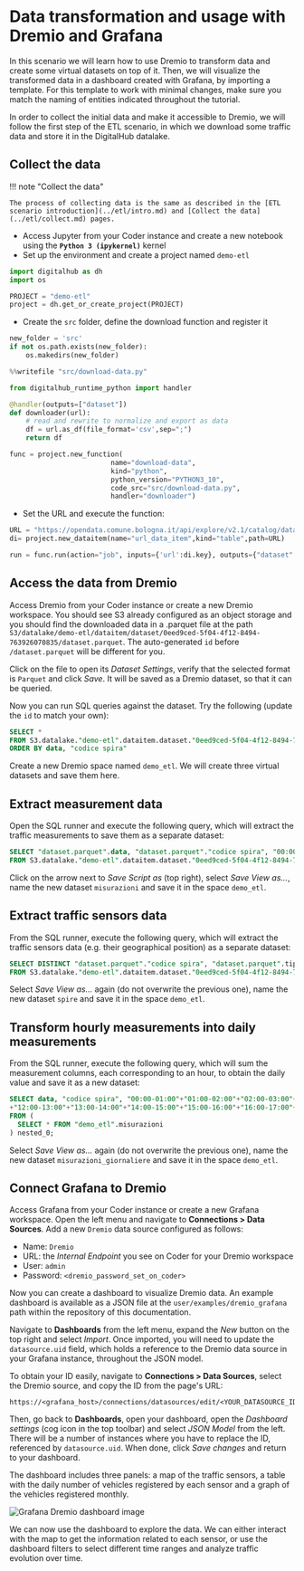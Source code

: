 # Data transformation and usage with Dremio and Grafana

In this scenario we will learn how to use Dremio to transform data and create some virtual datasets on top of it. Then, we will visualize the transformed data in a dashboard created with Grafana, by importing a template. For this template to work with minimal changes, make sure you match the naming of entities indicated throughout the tutorial.

In order to collect the initial data and make it accessible to Dremio, we will follow the first step of the ETL scenario, in which we download some traffic data and store it in the DigitalHub datalake.

## Collect the data

!!! note "Collect the data"

    The process of collecting data is the same as described in the [ETL scenario introduction](../etl/intro.md) and [Collect the data](../etl/collect.md) pages.

* Access Jupyter from your Coder instance and create a new notebook using the **`Python 3 (ipykernel)`** kernel
* Set up the environment and create a project named `demo-etl`
```python
import digitalhub as dh
import os
```
```python
PROJECT = "demo-etl"
project = dh.get_or_create_project(PROJECT)
```

* Create the `src` folder, define the download function and register it
```python
new_folder = 'src'
if not os.path.exists(new_folder):
    os.makedirs(new_folder)
```
```python
%%writefile "src/download-data.py"

from digitalhub_runtime_python import handler

@handler(outputs=["dataset"])
def downloader(url):
    # read and rewrite to normalize and export as data
    df = url.as_df(file_format='csv',sep=";")
    return df
```
```python
func = project.new_function(
                         name="download-data",
                         kind="python",
                         python_version="PYTHON3_10",
                         code_src="src/download-data.py",
                         handler="downloader")
```

* Set the URL and execute the function:
```python
URL = "https://opendata.comune.bologna.it/api/explore/v2.1/catalog/datasets/rilevazione-flusso-veicoli-tramite-spire-anno-2023/exports/csv?lang=it&timezone=Europe%2FRome&use_labels=true&delimiter=%3B"
di= project.new_dataitem(name="url_data_item",kind="table",path=URL)
```
```python
run = func.run(action="job", inputs={'url':di.key}, outputs={"dataset": "dataset"}, local_execution=True)
```

## Access the data from Dremio

Access Dremio from your Coder instance or create a new Dremio workspace. You should see S3 already configured as an object storage and you should find the downloaded data in a .parquet file at the path `S3/datalake/demo-etl/dataitem/dataset/0eed9ced-5f04-4f12-8494-763926070835/dataset.parquet`. The auto-generated `id` before `/dataset.parquet` will be different for you.

Click on the file to open its *Dataset Settings*, verify that the selected format is `Parquet` and click *Save*. It will be saved as a Dremio dataset, so that it can be queried.

Now you can run SQL queries against the dataset. Try the following (update the `id` to match your own):

``` sql
SELECT *
FROM S3.datalake."demo-etl".dataitem.dataset."0eed9ced-5f04-4f12-8494-763926070835"."dataset.parquet"
ORDER BY data, "codice spira"
```

Create a new Dremio space named `demo_etl`. We will create three virtual datasets and save them here.

## Extract measurement data

Open the SQL runner and execute the following query, which will extract the traffic measurements to save them as a separate dataset:

``` sql
SELECT "dataset.parquet".data, "dataset.parquet"."codice spira", "00:00-01:00", "01:00-02:00", "02:00-03:00", "03:00-04:00", "04:00-05:00", "05:00-06:00", "06:00-07:00", "07:00-08:00", "08:00-09:00", "09:00-10:00", "10:00-11:00", "11:00-12:00", "12:00-13:00", "13:00-14:00", "14:00-15:00", "15:00-16:00", "16:00-17:00", "17:00-18:00", "18:00-19:00", "19:00-20:00", "20:00-21:00", "21:00-22:00", "22:00-23:00", "23:00-24:00"
FROM S3.datalake."demo-etl".dataitem.dataset."0eed9ced-5f04-4f12-8494-763926070835"."dataset.parquet"
```

Click on the arrow next to *Save Script as* (top right), select *Save View as...*, name the new dataset `misurazioni` and save it in the space `demo_etl`.

## Extract traffic sensors data

From the SQL runner, execute the following query, which will extract the traffic sensors data (e.g. their geographical position) as a separate dataset:

``` sql
SELECT DISTINCT "dataset.parquet"."codice spira", "dataset.parquet".tipologia, "dataset.parquet".id_uni, "dataset.parquet".codice, "dataset.parquet".Livello, "dataset.parquet"."codice arco", "dataset.parquet"."codice via", "dataset.parquet"."Nome via", "dataset.parquet"."Nodo da", "dataset.parquet"."Nodo a", "dataset.parquet".stato, "dataset.parquet".direzione, "dataset.parquet".angolo, "dataset.parquet".longitudine, "dataset.parquet".latitudine, "dataset.parquet".geopoint
FROM S3.datalake."demo-etl".dataitem.dataset."0eed9ced-5f04-4f12-8494-763926070835"."dataset.parquet"
```

Select *Save View as...* again (do not overwrite the previous one), name the new dataset `spire` and save it in the space `demo_etl`.

## Transform hourly measurements into daily measurements

From the SQL runner, execute the following query, which will sum the measurement columns, each corresponding to an hour, to obtain the daily value and save it as a new dataset:

``` sql
SELECT data, "codice spira", "00:00-01:00"+"01:00-02:00"+"02:00-03:00"+"03:00-04:00"+"04:00-05:00"+"05:00-06:00"+"06:00-07:00"+"07:00-08:00"+"08:00-09:00"+"09:00-10:00"+"10:00-11:00"+"11:00-12:00"
+"12:00-13:00"+"13:00-14:00"+"14:00-15:00"+"15:00-16:00"+"16:00-17:00"+"17:00-18:00"+"18:00-19:00"+"19:00-20:00"+"20:00-21:00"+"21:00-22:00"+"22:00-23:00"+"23:00-24:00" AS totale_giornaliero
FROM (
  SELECT * FROM "demo_etl".misurazioni
) nested_0;
```

Select *Save View as...* again (do not overwrite the previous one), name the new dataset `misurazioni_giornaliere` and save it in the space `demo_etl`.

## Connect Grafana to Dremio

Access Grafana from your Coder instance or create a new Grafana workspace. Open the left menu and navigate to **Connections > Data Sources**. Add a new `Dremio` data source configured as follows:

- Name: `Dremio`
- URL: the *Internal Endpoint* you see on Coder for your Dremio workspace
- User: `admin`
- Password: `<dremio_password_set_on_coder>`

Now you can create a dashboard to visualize Dremio data. An example dashboard is available as a JSON file at the `user/examples/dremio_grafana` path within the repository of this documentation.

Navigate to **Dashboards** from the left menu, expand the *New* button on the top right and select *Import*. Once imported, you will need to update the `datasource.uid` field, which holds a reference to the Dremio data source in your Grafana instance, throughout the JSON model.

To obtain your ID easily, navigate to **Connections > Data Sources**, select the Dremio source, and copy the ID from the page's URL:

```
https://<grafana_host>/connections/datasources/edit/<YOUR_DATASOURCE_ID>
```

Then, go back to **Dashboards**, open your dashboard, open the *Dashboard settings* (cog icon in the top toolbar) and select *JSON Model* from the left. There will be a number of instances where you have to replace the ID, referenced by `datasource.uid`. When done, click *Save changes* and return to your dashboard.

The dashboard includes three panels: a map of the traffic sensors, a table with the daily number of vehicles registered by each sensor and a graph of the vehicles registered monthly.

![Grafana Dremio dashboard image](../../images/scenario-dremio-dashboard.png)

We can now use the dashboard to explore the data. We can either interact with the map to get the information related to each sensor, or use the dashboard filters to select different time ranges and analyze traffic evolution over time.
